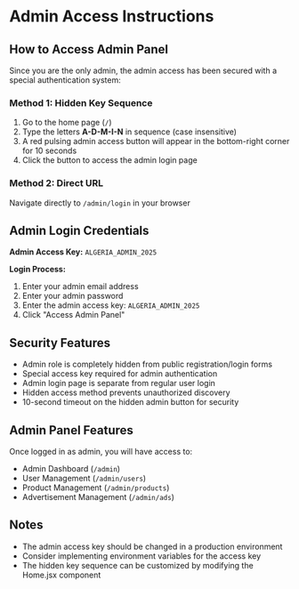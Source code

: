 # Admin Access Instructions

## How to Access Admin Panel

Since you are the only admin, the admin access has been secured with a special authentication system:

### Method 1: Hidden Key Sequence
1. Go to the home page (`/`)
2. Type the letters **A-D-M-I-N** in sequence (case insensitive)
3. A red pulsing admin access button will appear in the bottom-right corner for 10 seconds
4. Click the button to access the admin login page

### Method 2: Direct URL
Navigate directly to `/admin/login` in your browser

## Admin Login Credentials

**Admin Access Key:** `ALGERIA_ADMIN_2025`

**Login Process:**
1. Enter your admin email address
2. Enter your admin password  
3. Enter the admin access key: `ALGERIA_ADMIN_2025`
4. Click "Access Admin Panel"

## Security Features

- Admin role is completely hidden from public registration/login forms
- Special access key required for admin authentication
- Admin login page is separate from regular user login
- Hidden access method prevents unauthorized discovery
- 10-second timeout on the hidden admin button for security

## Admin Panel Features

Once logged in as admin, you will have access to:
- Admin Dashboard (`/admin`)
- User Management (`/admin/users`)
- Product Management (`/admin/products`)  
- Advertisement Management (`/admin/ads`)

## Notes

- The admin access key should be changed in a production environment
- Consider implementing environment variables for the access key
- The hidden key sequence can be customized by modifying the Home.jsx component